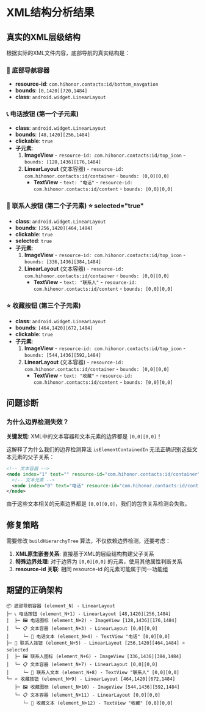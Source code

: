 # XML结构分析结果

## 真实的XML层级结构

根据实际的XML文件内容，底部导航的真实结构是：

### 🧭 底部导航容器
- **resource-id**: `com.hihonor.contacts:id/bottom_navgation`
- **bounds**: `[0,1420][720,1484]`
- **class**: `android.widget.LinearLayout`

### 📞 电话按钮 (第一个子元素)
- **class**: `android.widget.LinearLayout`
- **bounds**: `[48,1420][256,1484]`
- **clickable**: `true`
- **子元素**:
  1. **ImageView** - `resource-id: com.hihonor.contacts:id/top_icon` - `bounds: [128,1436][176,1484]`
  2. **LinearLayout** (文本容器) - `resource-id: com.hihonor.contacts:id/container` - `bounds: [0,0][0,0]`
     - **TextView** - `text: "电话"` - `resource-id: com.hihonor.contacts:id/content` - `bounds: [0,0][0,0]`

### 👥 联系人按钮 (第二个子元素) ⭐ **selected="true"**
- **class**: `android.widget.LinearLayout`  
- **bounds**: `[256,1420][464,1484]`
- **clickable**: `true`
- **selected**: `true`
- **子元素**:
  1. **ImageView** - `resource-id: com.hihonor.contacts:id/top_icon` - `bounds: [336,1436][384,1484]`
  2. **LinearLayout** (文本容器) - `resource-id: com.hihonor.contacts:id/container` - `bounds: [0,0][0,0]`
     - **TextView** - `text: "联系人"` - `resource-id: com.hihonor.contacts:id/content` - `bounds: [0,0][0,0]`

### ⭐ 收藏按钮 (第三个子元素)
- **class**: `android.widget.LinearLayout`
- **bounds**: `[464,1420][672,1484]`
- **clickable**: `true`
- **子元素**:
  1. **ImageView** - `resource-id: com.hihonor.contacts:id/top_icon` - `bounds: [544,1436][592,1484]`
  2. **LinearLayout** (文本容器) - `resource-id: com.hihonor.contacts:id/container` - `bounds: [0,0][0,0]`
     - **TextView** - `text: "收藏"` - `resource-id: com.hihonor.contacts:id/content` - `bounds: [0,0][0,0]`

## 问题诊断

### 为什么边界检测失效？

**关键发现**: XML中的文本容器和文本元素的边界都是 `[0,0][0,0]`！

这解释了为什么我们的边界检测算法 `isElementContainedIn` 无法正确识别这些文本元素的父子关系：

```xml
<!-- 文本容器 -->
<node index="1" text="" resource-id="com.hihonor.contacts:id/container" class="android.widget.LinearLayout" bounds="[0,0][0,0]">
  <!-- 文本元素 -->
  <node index="0" text="电话" resource-id="com.hihonor.contacts:id/content" class="android.widget.TextView" bounds="[0,0][0,0]" />
</node>
```

由于这些文本相关的元素边界都是 `[0,0][0,0]`，我们的包含关系检测会失败。

## 修复策略

需要修改 `buildHierarchyTree` 算法，不仅依赖边界检测，还要考虑：

1. **XML原生嵌套关系**: 直接基于XML的层级结构构建父子关系
2. **特殊边界处理**: 对于边界为 `[0,0][0,0]` 的元素，使用其他属性判断关系
3. **resource-id 关联**: 相同 resource-id 的元素可能属于同一功能组

## 期望的正确架构

```
📦 底部导航容器 (element_N) - LinearLayout
├─ 📞 电话按钮 (element_N+1) - LinearLayout [48,1420][256,1484]
│  ├─ 🖼️ 电话图标 (element_N+2) - ImageView [128,1436][176,1484]
│  └─ 📋 文本容器 (element_N+3) - LinearLayout [0,0][0,0]
│     └─ 📝 电话文本 (element_N+4) - TextView "电话" [0,0][0,0]
├─ 👥 联系人按钮 (element_N+5) - LinearLayout [256,1420][464,1484] ⭐ selected
│  ├─ 🖼️ 联系人图标 (element_N+6) - ImageView [336,1436][384,1484]  
│  └─ 📋 文本容器 (element_N+7) - LinearLayout [0,0][0,0]
│     └─ 📝 联系人文本 (element_N+8) - TextView "联系人" [0,0][0,0]
└─ ⭐ 收藏按钮 (element_N+9) - LinearLayout [464,1420][672,1484]
   ├─ 🖼️ 收藏图标 (element_N+10) - ImageView [544,1436][592,1484]
   └─ 📋 文本容器 (element_N+11) - LinearLayout [0,0][0,0] 
      └─ 📝 收藏文本 (element_N+12) - TextView "收藏" [0,0][0,0]
```